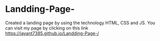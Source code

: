 # Landding-Page-
Created a landing page by using the technology HTML, CSS and JS.
You can visit my page by clicking on this link https://jayant7385.github.io/Landding-Page-/
